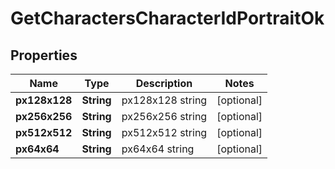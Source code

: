 
# GetCharactersCharacterIdPortraitOk

## Properties
Name | Type | Description | Notes
------------ | ------------- | ------------- | -------------
**px128x128** | **String** | px128x128 string |  [optional]
**px256x256** | **String** | px256x256 string |  [optional]
**px512x512** | **String** | px512x512 string |  [optional]
**px64x64** | **String** | px64x64 string |  [optional]



